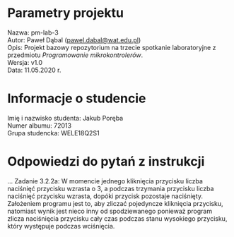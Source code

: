 # Parametry projektu

Nazwa: pm-lab-3  
Autor: Paweł Dąbal (pawel.dabal@wat.edu.pl)  
Opis: Projekt bazowy repozytorium na trzecie spotkanie laboratoryjne z przedmiotu _Programowanie mikrokontrolerów_.  
Wersja: v1.0  
Data: 11.05.2020 r.

# Informacje o studencie

Imię i nazwisko studenta: Jakub Poręba  
Numer albumu: 72013  
Grupa studencka: WELE18Q2S1

# Odpowiedzi do pytań z instrukcji
...
Zadanie 3.2.2a: W momencie jednego kliknięcia przycisku liczba naciśnięć przycisku wzrasta o 3, a podczas trzymania przycisku liczba naciśnięć przycisku wzrasta, dopóki przycisk pozostaje naciśnięty. Założeniem programu jest to, aby zliczać pojedyncze kliknięcia przycisku, natomiast wynik jest nieco inny od spodziewanego ponieważ program zlicza naciśnięcia przycisku cały czas podczas stanu wysokiego przycisku, który występuje podczas wciśnięcia. 